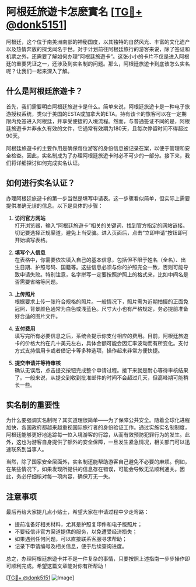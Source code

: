 # 阿根廷旅遊卡怎麽實名 [[TG💪+ @donk5151](https://t.me/s/donk5151)]

阿根廷，这个位于南美洲南部的神秘国度，以其独特的自然风光、丰富的文化遗产以及热情奔放的探戈闻名于世。对于计划前往阿根廷旅行的游客来说，除了签证和机票之外，还需要了解如何办理“阿根廷旅遊卡”。这张小小的卡片不仅是进入阿根廷的重要凭证之一，还涉及到实名制的问题。那么，阿根廷旅遊卡到底该怎么实名呢？让我们一起来深入了解。

## 什么是阿根廷旅遊卡？

首先，我们需要明白阿根廷旅遊卡是什么。简单来说，阿根廷旅遊卡是一种电子旅游授权系统，类似于美国的ESTA或加拿大的ETA。持有该卡的旅客可以在一定期限内免签进入阿根廷，并享受便捷的入境流程。然而，与普通签证不同的是，阿根廷旅遊卡并非永久有效的文件，它通常有效期为180天，且每次停留时间不得超过90天。

阿根廷旅遊卡的主要作用是确保每位游客的身份信息被记录在案，以便于管理和安全检查。因此，实名制成为了办理阿根廷旅遊卡时必不可少的一部分。接下来，我们将详细探讨如何完成实名认证。

## 如何进行实名认证？

办理阿根廷旅遊卡的第一步当然是填写申请表。这一步骤看似简单，但实际上需要提供准确无误的信息。以下是具体的步骤：

1. **访问官方网站**  
   打开浏览器，输入“阿根廷旅遊卡”相关的关键词，找到官方指定的网站链接。切记要选择正规渠道，避免上当受骗。进入页面后，点击“立即申请”按钮即可开始填写表格。

2. **填写个人信息**  
   在表格中，你需要依次填入自己的基本信息，包括但不限于姓名（全名）、出生日期、护照号码、国籍等。这些信息必须与你的护照完全一致，否则可能导致申请失败。特别注意，名字拼写一定要按照护照上的格式来，比如中间名是否需要省略等问题。

3. **上传照片**  
   根据要求上传一张符合规格的照片。一般情况下，照片需为近期拍摄的正面免冠照，背景颜色通常为白色或浅蓝色。尺寸大小也有严格规定，务必提前准备好合适的图片文件。

4. **支付费用**  
   填写完所有必要信息之后，系统会提示你支付相应的费用。目前，阿根廷旅遊卡的价格大约在几十美元左右，具体金额可能会因汇率波动而有所变化。支付方式支持信用卡或者借记卡等多种选项，操作起来非常方便快捷。

5. **提交申请并等待审核**  
   确认无误后，点击提交按钮完成整个申请过程。接下来就是耐心等待审核结果了。一般来说，从提交到收到批准邮件的时间不会超过几天，但高峰期可能稍长一些。

## 实名制的重要性

为什么要强调实名制呢？其实道理很简单——为了保障公共安全。随着全球化进程加快，各国政府都越来越重视国际旅行者的身份验证工作。通过实施实名制制度，阿根廷能够更好地追踪每一位入境游客的行踪，从而有效预防犯罪行为的发生。此外，这也为游客自身提供了额外的安全保障，一旦发生紧急情况，相关部门可以迅速联系到当事人。

当然，除了国家安全层面外，实名制还能帮助游客自己避免不必要的麻烦。例如，在某些情况下，如果发现所提供的信息存在错误，可能会导致无法顺利通关。因此，务必仔细核对每一项内容，确保万无一失。

## 注意事项

最后再给大家提几点小贴士，希望大家在申请过程中少走弯路：

- 提前准备好相关材料，尤其是护照复印件和电子版照片；
- 不要轻信非官方渠道提供的服务，以免遭受经济损失；
- 如果遇到任何问题，可以直接联系客服寻求帮助；
- 记录下申请编号及相关信息，便于后续查询进度。

总之，办理阿根廷旅遊卡并不是一件复杂的事情，只要按照上述指南一步步操作即可顺利完成。希望这篇文章能对你有所帮助！

[[TG💪+ @donk5151](https://t.me/s/donk5151) ![Image](https://i.postimg.cc/rwNCRYN7/Snipaste-2025-04-30-17-27-05.png)]
